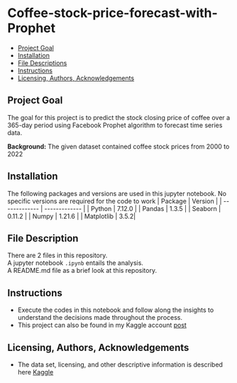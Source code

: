 # Coffee-stock-price-forecast-with-Prophet
- [Project Goal](#Project-Goal)
- [Installation](#Installation)
- [File Descriptions](#File-Descriptions)
- [Instructions](#How-To-Run-This-Project)
- [Licensing, Authors, Acknowledgements](#License)

## Project Goal <a name="Project-Goal"></a>
The goal for this project is to predict the stock closing price of coffee over a 365-day period using Facebook Prophet algorithm to forecast time series data.

**Background:** The given dataset contained coffee stock prices from 2000 to 2022

## Installation <a name="Installation"></a>
The following packages and versions are used in this jupyter notebook. No specific versions are required for the code to work
| Package  | Version |
| ------------- | ------------- |
| Python  | 7.12.0 |
| Pandas  | 1.3.5  |
| Seaborn | 0.11.2 |
| Numpy   | 1.21.6 |
| Matplotlib | 3.5.2|

## File Description <a name="File-Descriptions"></a>
There are 2 files in this repository. <br>
A jupyter notebook `.ipynb` entails the analysis. <br>
A README.md file as a brief look at this repository.

## Instructions <a name="How-To-Run-This-Project"></a>
* Execute the codes in this notebook and follow along the insights to understand the decisions made throughout the process.
* This project can also be found in my Kaggle account [post](https://www.kaggle.com/code/azeotrope/coffee-stock-price-forecasting-with-prophet)

## Licensing, Authors, Acknowledgements <a name="License"></a>
* The data set, licensing, and other descriptive information is described here [Kaggle](https://www.kaggle.com/datasets/psycon/daily-coffee-price)
